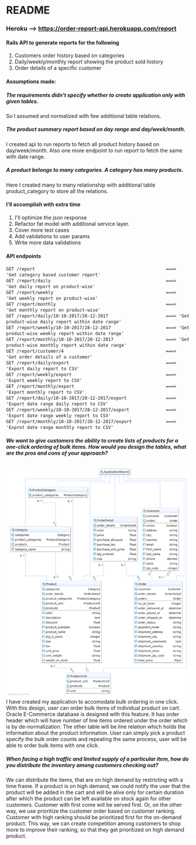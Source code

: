 # README
### Heroku --> https://order-report-api.herokuapp.com/report

#### Rails API to generate reports for the following
 1) Customers order history based on categories
 2) Daily/weekly/monthly report showing the product sold history
 3) Order details of a specific customer
 
 #### Assumptions made:
 ##### The requirements didn't specify whether to create application only with given tables. 
 So I assumed and normalized with few additional table relations.
 
 ##### The product summary report based on day range and day/week/month.
 I created api to run reports to fetch all product history based on day/week/month.
 Also one more endpoint to run report to fetch the same with date range.
 
 ##### A product belongs to many categories. A category has many products. 
 Here I created many to many relationship with additional table product_category to store  all the relations.
 
 #### I'll accomplish with extra time
 1) I'll optimize the json response 
 2) Refactor fat model with additional service layer.
 3) Cover more test cases
 4) Add validations to user params
 5) Write more data validations
 
 #### API endpoints
 ```
 GET /report                                                  ===>  'Get category based customer report'
 GET /report/daily                                            ===>  'Get daily report on product-wise'
 GET /report/weekly                                           ===>  'Get weekly report on product-wise'
 GET /report/monthly                                          ===>  'Get monthly report on product-wise'
 GET /report/daily/10-10-2017/28-12-2017                      ===> 'Get product-wise daily report within date range'
 GET /report/weekly/10-10-2017/28-12-2017                     ===> 'Get product-wise weekly report within date range'
 GET /report/monthly/10-10-2017/28-12-2017                    ===> 'Get product-wise monthly report within date range'
 GET /report/customer/4                                       ===>  'Get order details of a customer'
 GET /report/daily/export                                     ===> 'Export daily report to CSV'
 GET /report/weekly/export                                    ===> 'Export weekly report to CSV'
 GET /report/monthly/export                                   ===> 'Export monthly report to CSV'
 GET /report/daily/10-10-2017/28-12-2017/export               ===> 'Export date range daily report to CSV'
 GET /report/weekly/10-10-2017/28-12-2017/export              ===> 'Export date range weekly report to CSV'
 GET /report/monthly/10-10-2017/28-12-2017/export             ===> 'Exprot date range monthly report to CSV'
 
```

##### We want to give customers the ability to create lists of products for a one-click ordering of bulk items. How would you design the tables, what are the pros and cons of your approach?
![alt text](Order-db.png)
I have created my application to accomodate bulk ordering in one click. With this design, user can order bulk items of individual product on cart. Oracle E-Commerce database is designed with this feature. It has order header which will have number of line items ordered under the order which is by de-normalization. The other table will be line relation which holds the information about the product information.
User can simply pick a product specify the bulk order counts and repeating the same process, user will be able to order bulk items with one click.

##### When facing a high traffic and limited supply of a particular item, how do you distribute the inventory among customers checking out?
We can distribute the items, that are on high demand by restricting with a time frame. If a product is on high demand, we could notify the user that the product will be added in the cart and will be alive only for certain duration after which the product can be left available on stock again for other customers. Customer with first come will be served first. Or, on the other way, we use prioritize the customer order based on customer ranking. Customer with high ranking should be prioritized first for the on-demand product. This way, we can create competition among customers to shop more to improve their ranking, so that they get prioritized on high demand product.

  
